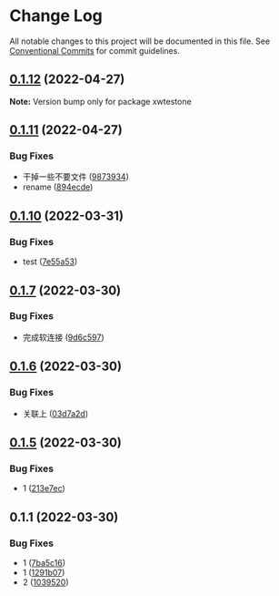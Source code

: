 # Change Log

All notable changes to this project will be documented in this file.
See [Conventional Commits](https://conventionalcommits.org) for commit guidelines.

## [0.1.12](https://github.com/kakajun/qiankun-lerna-test/compare/v0.1.11...v0.1.12) (2022-04-27)

**Note:** Version bump only for package xwtestone





## [0.1.11](https://github.com/kakajun/qiankun-lerna-test/compare/v0.1.10...v0.1.11) (2022-04-27)


### Bug Fixes

* 干掉一些不要文件 ([9873934](https://github.com/kakajun/qiankun-lerna-test/commit/9873934b185d697ce364c6c98a21527d87af7737))
* rename ([894ecde](https://github.com/kakajun/qiankun-lerna-test/commit/894ecdeefa5ce624e4dfa7e008f8454f8ee74cbf))






## [0.1.10](https://github.com/kakajun/qiankun-lerna-test/compare/v0.1.7...v0.1.10) (2022-03-31)


### Bug Fixes

* test ([7e55a53](https://github.com/kakajun/qiankun-lerna-test/commit/7e55a53e4757ea85cf5ee65c157b7064d503cccc))





## [0.1.7](https://github.com/kakajun/qiankun-lerna-test/compare/v0.1.6...v0.1.7) (2022-03-30)


### Bug Fixes

* 完成软连接 ([9d6c597](https://github.com/kakajun/qiankun-lerna-test/commit/9d6c597e430bd983c4eb87db38021078c002967a))





## [0.1.6](https://github.com/kakajun/qiankun-lerna-test/compare/v0.1.5...v0.1.6) (2022-03-30)


### Bug Fixes

* 关联上 ([03d7a2d](https://github.com/kakajun/qiankun-lerna-test/commit/03d7a2d5b77c6a5dc70e7f6447f2a07030f9210b))





## [0.1.5](https://github.com/kakajun/qiankun-lerna-test/compare/v0.1.4...v0.1.5) (2022-03-30)


### Bug Fixes

* 1 ([213e7ec](https://github.com/kakajun/qiankun-lerna-test/commit/213e7ecd71fe8561ea539e14de6f08ef8a32a668))





## 0.1.1 (2022-03-30)


### Bug Fixes

* 1 ([7ba5c16](https://github.com/kakajun/qiankun-lerna-test/commit/7ba5c1653120b8b98f725d515c3a74693717c64b))
* 1 ([1291b07](https://github.com/kakajun/qiankun-lerna-test/commit/1291b0737cace965f1178fe0ceaef96aea5a55cc))
* 2 ([1039520](https://github.com/kakajun/qiankun-lerna-test/commit/10395201061ba6d46269a348fb5e48f880392d55))
